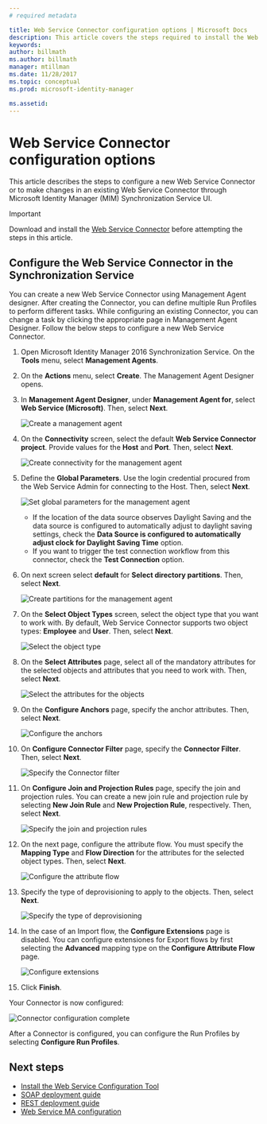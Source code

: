 ```yaml
---
# required metadata

title: Web Service Connector configuration options | Microsoft Docs
description: This article covers the steps required to install the Web Service Configuration Tool.
keywords:
author: billmath
ms.author: billmath
manager: mtillman
ms.date: 11/28/2017
ms.topic: conceptual
ms.prod: microsoft-identity-manager

ms.assetid: 
---
```


# Web Service Connector configuration options
This article describes the steps to configure a new Web Service Connector or to make changes in an existing Web Service Connector through Microsoft Identity Manager (MIM) Synchronization Service UI.

>[!IMPORTANT]
>Download and install the [Web Service Connector](https://www.microsoft.com/download/details.aspx?id=51495) before attempting the steps in this article.

## Configure the Web Service Connector in the Synchronization Service

You can create a new Web Service Connector using Management Agent designer. After creating the Connector, you can define multiple Run Profiles to perform different tasks. While configuring an existing Connector, you can change a task by clicking the appropriate page in Management Agent Designer. Follow the below steps to configure a new Web Service Connector.

1. Open Microsoft Identity Manager 2016 Synchronization Service. On the **Tools** menu, select **Management Agents**.

2. On the **Actions** menu, select **Create**. The Management Agent Designer opens.

3. In **Management Agent Designer**, under **Management Agent for**, select **Web Service (Microsoft)**. Then, select **Next**.

    ![Create a management agent](media/microsoft-identity-manager-2016-ma-ws-maconfig/create-ma.png)

4. On the **Connectivity** screen, select the default **Web Service Connector project**. Provide values for the **Host** and **Port**. Then, select **Next**.

    ![Create connectivity for the management agent](media/microsoft-identity-manager-2016-ma-ws-maconfig/create-ma-connectivity.png)

5. Define the **Global Parameters**. Use the login credential procured from the Web Service Admin for connecting to the Host. Then, select **Next**.

    ![Set global parameters for the management agent](media/microsoft-identity-manager-2016-ma-ws-maconfig/create-ma-global-parameters.png)

    - If the location of the data source observes Daylight Saving and the data source is configured to automatically adjust to daylight saving settings, check the **Data Source is configured to automatically adjust clock for Daylight Saving Time** option.
    - If you want to trigger the test connection workflow from this connector, check the **Test Connection** option.

6. On next screen select **default** for **Select directory partitions**. Then, select **Next**.

    ![Create partitions for the management agent](media/microsoft-identity-manager-2016-ma-ws-maconfig/create-ma-partitions.png)

7. On the **Select Object Types** screen, select the object type that you want to work with. By default, Web Service Connector supports two object types: **Employee** and **User**. Then, select **Next**.

    ![Select the object type](media/microsoft-identity-manager-2016-ma-ws-maconfig/select-object-types.png)

8. On the **Select Attributes** page, select all of the mandatory attributes for the selected objects and attributes that you need to work with. Then, select **Next**.

    ![Select the attributes for the objects](media/microsoft-identity-manager-2016-ma-ws-maconfig/select-attributes.png)

9. On the **Configure Anchors** page, specify the anchor attributes. Then, select **Next**.

    ![Configure the anchors](media/microsoft-identity-manager-2016-ma-ws-maconfig/configure-anchors.png)

10. On **Configure Connector Filter** page, specify the **Connector Filter**. Then, select **Next**.

    ![Specify the Connector filter](media/microsoft-identity-manager-2016-ma-ws-maconfig/configure-connector-filter.png)

11. On **Configure Join and Projection Rules** page, specify the join and projection rules. You can create a new join rule and projection rule by selecting **New Join Rule** and **New Projection Rule**, respectively. Then, select **Next**.

    ![Specify the join and projection rules](media/microsoft-identity-manager-2016-ma-ws-maconfig/join-projection.png)

12. On the next page, configure the attribute flow. You must specify the **Mapping Type** and **Flow Direction** for the attributes for the selected object types. Then, select **Next**.

    ![Configure the attribute flow](media/microsoft-identity-manager-2016-ma-ws-maconfig/attribute-flow.png)

13. Specify the type of deprovisioning to apply to the objects. Then, select **Next**.

    ![Specify the type of deprovisioning](media/microsoft-identity-manager-2016-ma-ws-maconfig/deprovisioning.png)

14. In the case of an Import flow, the **Configure Extensions** page is disabled. You can configure extensiones for Export flows by first selecting the **Advanced** mapping type on the **Configure Attribute Flow** page.

    ![Configure extensions](media/microsoft-identity-manager-2016-ma-ws-maconfig/extensions.png)

15. Click **Finish**.

Your Connector is now configured:

![Connector configuration complete](media/microsoft-identity-manager-2016-ma-ws-maconfig/sync-manager.png)

After a Connector is configured, you can configure the Run Profiles by selecting **Configure Run Profiles**.

## Next steps 

- [Install the Web Service Configuration Tool](microsoft-identity-manager-2016-ma-ws-install.md)
- [SOAP deployment guide](microsoft-identity-manager-2016-ma-ws-soap.md)
- [REST deployment guide](microsoft-identity-manager-2016-ma-ws-restgeneric.md)
- [Web Service MA configuration](microsoft-identity-manager-2016-ma-ws-maconfig.md)
